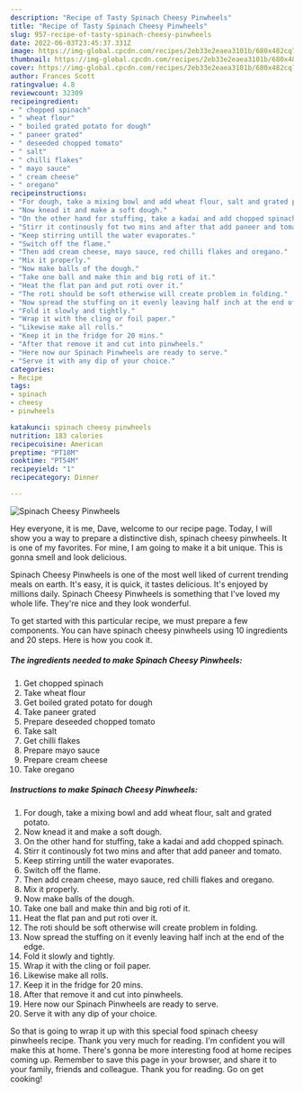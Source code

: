 ```yaml
---
description: "Recipe of Tasty Spinach Cheesy Pinwheels"
title: "Recipe of Tasty Spinach Cheesy Pinwheels"
slug: 957-recipe-of-tasty-spinach-cheesy-pinwheels
date: 2022-06-03T23:45:37.331Z
image: https://img-global.cpcdn.com/recipes/2eb33e2eaea3101b/680x482cq70/spinach-cheesy-pinwheels-recipe-main-photo.jpg
thumbnail: https://img-global.cpcdn.com/recipes/2eb33e2eaea3101b/680x482cq70/spinach-cheesy-pinwheels-recipe-main-photo.jpg
cover: https://img-global.cpcdn.com/recipes/2eb33e2eaea3101b/680x482cq70/spinach-cheesy-pinwheels-recipe-main-photo.jpg
author: Frances Scott
ratingvalue: 4.8
reviewcount: 32309
recipeingredient:
- " chopped spinach"
- " wheat flour"
- " boiled grated potato for dough"
- " paneer grated"
- " deseeded chopped tomato"
- " salt"
- " chilli flakes"
- " mayo sauce"
- " cream cheese"
- " oregano"
recipeinstructions:
- "For dough, take a mixing bowl and add wheat flour, salt and grated potato."
- "Now knead it and make a soft dough."
- "On the other hand for stuffing, take a kadai and add chopped spinach."
- "Stirr it continously fot two mins and after that add paneer and tomato."
- "Keep stirring untill the water evaporates."
- "Switch off the flame."
- "Then add cream cheese, mayo sauce, red chilli flakes and oregano."
- "Mix it properly."
- "Now make balls of the dough."
- "Take one ball and make thin and big roti of it."
- "Heat the flat pan and put roti over it."
- "The roti should be soft otherwise will create problem in folding."
- "Now spread the stuffing on it evenly leaving half inch at the end of the edge."
- "Fold it slowly and tightly."
- "Wrap it with the cling or foil paper."
- "Likewise make all rolls."
- "Keep it in the fridge for 20 mins."
- "After that remove it and cut into pinwheels."
- "Here now our Spinach Pinwheels are ready to serve."
- "Serve it with any dip of your choice."
categories:
- Recipe
tags:
- spinach
- cheesy
- pinwheels

katakunci: spinach cheesy pinwheels 
nutrition: 183 calories
recipecuisine: American
preptime: "PT18M"
cooktime: "PT54M"
recipeyield: "1"
recipecategory: Dinner

---
```



![Spinach Cheesy Pinwheels](https://img-global.cpcdn.com/recipes/2eb33e2eaea3101b/680x482cq70/spinach-cheesy-pinwheels-recipe-main-photo.jpg)

Hey everyone, it is me, Dave, welcome to our recipe page. Today, I will show you a way to prepare a distinctive dish, spinach cheesy pinwheels. It is one of my favorites. For mine, I am going to make it a bit unique. This is gonna smell and look delicious.

Spinach Cheesy Pinwheels is one of the most well liked of current trending meals on earth. It's easy, it is quick, it tastes delicious. It's enjoyed by millions daily. Spinach Cheesy Pinwheels is something that I've loved my whole life. They're nice and they look wonderful.




To get started with this particular recipe, we must prepare a few components. You can have spinach cheesy pinwheels using 10 ingredients and 20 steps. Here is how you cook it.

<!--inarticleads1-->

##### The ingredients needed to make Spinach Cheesy Pinwheels:

1. Get  chopped spinach
1. Take  wheat flour
1. Get  boiled grated potato for dough
1. Take  paneer grated
1. Prepare  deseeded chopped tomato
1. Take  salt
1. Get  chilli flakes
1. Prepare  mayo sauce
1. Prepare  cream cheese
1. Take  oregano




<!--inarticleads2-->

##### Instructions to make Spinach Cheesy Pinwheels:

1. For dough, take a mixing bowl and add wheat flour, salt and grated potato.
1. Now knead it and make a soft dough.
1. On the other hand for stuffing, take a kadai and add chopped spinach.
1. Stirr it continously fot two mins and after that add paneer and tomato.
1. Keep stirring untill the water evaporates.
1. Switch off the flame.
1. Then add cream cheese, mayo sauce, red chilli flakes and oregano.
1. Mix it properly.
1. Now make balls of the dough.
1. Take one ball and make thin and big roti of it.
1. Heat the flat pan and put roti over it.
1. The roti should be soft otherwise will create problem in folding.
1. Now spread the stuffing on it evenly leaving half inch at the end of the edge.
1. Fold it slowly and tightly.
1. Wrap it with the cling or foil paper.
1. Likewise make all rolls.
1. Keep it in the fridge for 20 mins.
1. After that remove it and cut into pinwheels.
1. Here now our Spinach Pinwheels are ready to serve.
1. Serve it with any dip of your choice.




So that is going to wrap it up with this special food spinach cheesy pinwheels recipe. Thank you very much for reading. I'm confident you will make this at home. There's gonna be more interesting food at home recipes coming up. Remember to save this page in your browser, and share it to your family, friends and colleague. Thank you for reading. Go on get cooking!
